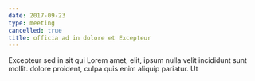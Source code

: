 ```yaml
---
date: 2017-09-23
type: meeting
cancelled: true
title: officia ad in dolore et Excepteur
---
```

Excepteur sed in sit qui Lorem amet, elit, ipsum nulla velit incididunt sunt mollit. dolore proident, culpa quis enim aliquip pariatur. Ut